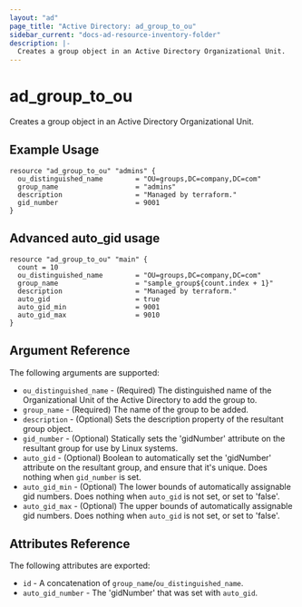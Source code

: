 ```yaml
---
layout: "ad"
page_title: "Active Directory: ad_group_to_ou"
sidebar_current: "docs-ad-resource-inventory-folder"
description: |-
  Creates a group object in an Active Directory Organizational Unit.
---
```


# ad\_group\_to\_ou

Creates a group object in an Active Directory Organizational Unit.

## Example Usage

```hcl
resource "ad_group_to_ou" "admins" {
  ou_distinguished_name        = "OU=groups,DC=company,DC=com"
  group_name                   = "admins"
  description                  = "Managed by terraform."
  gid_number                   = 9001
}
```

## Advanced auto_gid usage

```hcl
resource "ad_group_to_ou" "main" {
  count = 10
  ou_distinguished_name        = "OU=groups,DC=company,DC=com"
  group_name                   = "sample_group${count.index + 1}"
  description                  = "Managed by terraform."
  auto_gid                     = true
  auto_gid_min                 = 9001
  auto_gid_max                 = 9010
}
```

## Argument Reference

The following arguments are supported:

* `ou_distinguished_name` - (Required) The distinguished name of the Organizational Unit of the Active Directory to add the group to.
* `group_name` - (Required) The name of the group to be added.
* `description` - (Optional) Sets the description property of the resultant group object.
* `gid_number` - (Optional) Statically sets the 'gidNumber' attribute on the resultant group for use by Linux systems.
* `auto_gid` - (Optional) Boolean to automatically set the 'gidNumber' attribute on the resultant group, and ensure that it's unique. Does nothing when `gid_number` is set.
* `auto_gid_min` - (Optional) The lower bounds of automatically assignable gid numbers. Does nothing when `auto_gid` is not set, or set to 'false'.
* `auto_gid_max` - (Optional) The upper bounds of automatically assignable gid numbers. Does nothing when `auto_gid` is not set, or set to 'false'.

## Attributes Reference

The following attributes are exported:

* `id` - A concatenation of `group_name`/`ou_distinguished_name`.
* `auto_gid_number` - The 'gidNumber' that was set with `auto_gid`.
